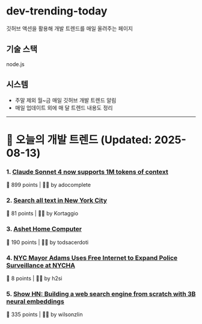 # dev-trending-today
깃허브 액션을 활용해 개발 트렌드를 매일 올려주는 페이지

## 기술 스택
node.js
## 시스템
- 주말 제외 월~금 매일 깃허브 개발 트렌드 알림
- 매일 업데이트 외에 매 달 트렌드 내용도 정리
---

# 📰 오늘의 개발 트렌드 (Updated: 2025-08-13)

### 1. [Claude Sonnet 4 now supports 1M tokens of context](https://www.anthropic.com/news/1m-context)
💬 899 points | 🧑‍💻 by adocomplete

### 2. [Search all text in New York City](https://www.alltext.nyc/)
💬 81 points | 🧑‍💻 by Kortaggio

### 3. [Ashet Home Computer](https://ashet.computer/)
💬 190 points | 🧑‍💻 by todsacerdoti

### 4. [NYC Mayor Adams Uses Free Internet to Expand Police Surveillance at NYCHA](https://nysfocus.com/2025/08/11/eric-adams-nycha-nypd-cameras-surveillance)
💬 8 points | 🧑‍💻 by h2si

### 5. [Show HN: Building a web search engine from scratch with 3B neural embeddings](https://blog.wilsonl.in/search-engine/)
💬 335 points | 🧑‍💻 by wilsonzlin


